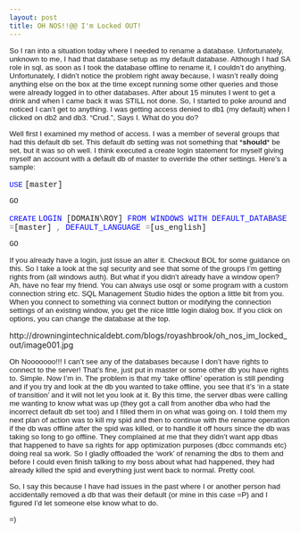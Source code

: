 ```yaml
---
layout: post
title: OH NOS!!@@ I'm Locked OUT!
---
```


<div class="Section1">
    <p class="MsoNormal">
        <font size="2" face="Arial"><span style="font-size:10.0pt">So I ran into a situation today where I needed to rename a database. Unfortunately, unknown to me, I had that database setup as my default database. Although I had SA role in sql, as soon as I took the database offline to rename it, I couldn’t do anything. Unfortunately, I didn’t notice the problem right away because, I wasn’t really doing anything else on the box at the time except running some other queries and those were already logged in to other databases. After about 15 minutes I went to get a drink and when I came back it was STILL not done. So, I started to poke around and noticed I can’t get to anything. I was getting access denied to db1 (my default) when I clicked on db2 and db3. “Crud.”, Says I. What do you do?</span></font>
    </p>
    <p class="MsoNormal">
        <font size="2" face="Arial"><span style="font-size:10.0pt"> </span></font>
    </p>
    <p class="MsoNormal">
        <font size="2" face="Arial"><span style="font-size:10.0pt">Well first I examined my method of access. I was a member of several groups that had this default db set. This default db setting was not something that *<b><span style="font-weight:bold">should</span></b>* be set,
            but it was so oh well. I think executed a create login statement for myself giving myself an account with a default db of master to override the other settings. Here’s a sample:</span>
        </font>
    </p>
    <p class="MsoNormal">
        <font size="2" face="Arial"><span style="font-size:10.0pt"> </span></font>
    </p>
    <p class="MsoNormal" style="text-autospace:none">
        <font size="2" color="blue" face="Courier New"><span style="font-size:10.0pt;font-family:&quot;Courier New&quot;; color:blue">USE</span></font>
        <font face="Courier New"><span style="font-family: &quot;Courier New&quot;"> [master]</span></font>
    </p>
    <p class="MsoNormal" style="text-autospace:none">
        <font size="2" face="Courier New"><span style="font-size:10.0pt;font-family:&quot;Courier New&quot;">GO</span></font>
    </p>
    <p class="MsoNormal" style="text-autospace:none">
        <font size="2" color="blue" face="Courier New"><span style="font-size:10.0pt;font-family:&quot;Courier New&quot;; color:blue">CREATE</span></font>
        <font face="Courier New"><span style="font-family:&quot;Courier New&quot;"> <font color="blue"><span style="color:blue">LOGIN</span></font> [DOMAIN\ROY]
        <font color="blue"><span style="color:blue">FROM</span></font>
        <font color="blue"><span style="color:blue">WINDOWS</span></font>
        <font color="blue"><span style="color:blue">WITH</span></font>
        <font color="blue"><span style="color:blue">DEFAULT_DATABASE</span></font>
        <font color="gray"><span style="color:gray">=</span></font>[master]
        <font color="gray"><span style="color:gray">,</span></font>
        <font color="blue"><span style="color:blue">DEFAULT_LANGUAGE</span></font>
        <font color="gray"><span style="color:gray">=</span></font>[us_english]</span>
        </font>
    </p>
    <p class="MsoNormal">
        <font size="2" face="Courier New"><span style="font-size:10.0pt; font-family:&quot;Courier New&quot;">GO</span></font>
    </p>
    <p class="MsoNormal">
        <font size="2" face="Courier New"><span style="font-size:10.0pt; font-family:&quot;Courier New&quot;"> </span></font>
    </p>
    <p class="MsoNormal">
        <font size="2" face="Arial"><span style="font-size:10.0pt">If you already have a login, just issue an alter it. Checkout BOL for some guidance on this. So I take a look at the sql security and see that some of the groups I’m getting rights from (all windows auth). But what if you didn’t already have a window open? Ah, have no fear my friend. You can always use osql or some program with a custom connection string etc. SQL Management Studio hides the option a little bit from you. When you connect to something via connect button or modifying the connection settings of an existing window, you get the nice little login dialog box. If you click on options, you can change the database at the top.</span></font>
    </p>
    <p class="MsoNormal">
        <font size="2" face="Arial"><span style="font-size:10.0pt"> </span></font>
    </p>
    <p class="MsoNormal">
        http://drowningintechnicaldebt.com/blogs/royashbrook/oh_nos_im_locked_out/image001.jpg
    </p>
    <p class="MsoNormal">
        <font size="2" face="Arial"><span style="font-size:10.0pt"> </span></font>
    </p>
    <p class="MsoNormal">
        <font size="2" face="Arial"><span style="font-size:10.0pt">Oh Nooooooo!!! I can’t see any of the databases because I don’t have rights to connect to the server! That’s fine, just put in master or some other db you have rights to. Simple. Now I’m in. The problem is that my ‘take offline’ operation is still pending and if you try and look at the db you wanted to take offline, you see that it’s ‘in a state of transition’ and it will not let you look at it. By this time, the server dbas were calling me wanting to know what was up (they got a call from another dba who had the incorrect default db set too) and I filled them in on what was going on. I told them my next plan of action was to kill my spid and then to continue with the rename operation if the db was offline after the spid was killed, or to handle it off hours since the db was taking so long to go offline. They complained at me that they didn’t want app dbas that happened to have sa rights for app optimization purposes (dbcc commands etc) doing real sa work. So I gladly offloaded the ‘work’ of renaming the dbs to them and before I could even finish talking to my boss about what had happened, they had already killed the spid and everything just went back to normal. Pretty cool.</span></font>
    </p>
    <p class="MsoNormal">
        <font size="2" face="Arial"><span style="font-size:10.0pt"> </span></font>
    </p>
    <p class="MsoNormal">
        <font size="2" face="Arial"><span style="font-size:10.0pt">So, I say this because I have had issues in the past where I or another person had accidentally removed a db that was their default (or mine in this case =P) and I figured I’d let someone else know what to do.</span></font>
    </p>
    <p class="MsoNormal">
        <font size="2" face="Arial"><span style="font-size:10.0pt"> </span></font>
    </p>
    <p class="MsoNormal">
        <font size="2" face="Arial"><span style="font-size:10.0pt">=)</span></font>
    </p>
</div>
